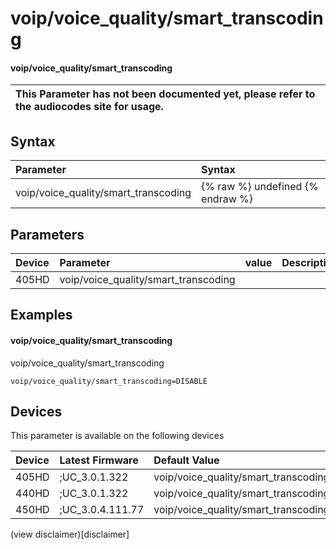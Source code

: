 ﻿---
description: voip/voice_quality/smart_transcoding
search:
    keywords: ['voip','voice_quality','smart_transcoding']
---

# voip/voice_quality/smart_transcoding

#### voip/voice_quality/smart_transcoding


| This Parameter has not been documented yet, please refer to the audiocodes site for usage.  |
| :--- |

## Syntax
| Parameter | Syntax |
| :--- | :--- |
|voip/voice_quality/smart_transcoding | {% raw %} undefined {% endraw %} |

## Parameters
|Device|Parameter|value|Description|
|:---|:---|:---|:---|
| 405HD | voip/voice_quality/smart_transcoding |  |  |

## Examples
#### voip/voice_quality/smart_transcoding

voip/voice_quality/smart_transcoding

```
voip/voice_quality/smart_transcoding=DISABLE
```

## Devices
This parameter is available on the following devices

| Device | Latest Firmware | Default Value |
|:---|:---|:---|
| 405HD | ;UC_3.0.1.322 | voip/voice_quality/smart_transcoding=DISABLE 
| 440HD | ;UC_3.0.1.322 | voip/voice_quality/smart_transcoding=DISABLE 
| 450HD | ;UC_3.0.4.111.77 | voip/voice_quality/smart_transcoding=DISABLE 

(view disclaimer)[disclaimer]
